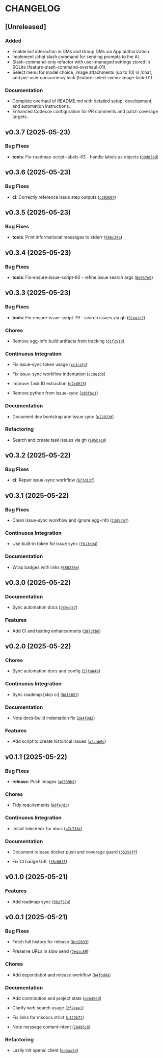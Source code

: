 # CHANGELOG

## [Unreleased]

### Added
- Enable bot interaction in DMs and Group DMs via App authorization.
- Implement /chat slash command for sending prompts to the AI.
- Slash-command-only refactor with user-managed settings stored in SQLite (feature-slash-command-overhaul-01).
- Select menu for model choice, image attachments (up to 10) in /chat, and per-user concurrency lock (feature-select-menu-image-lock-01).

### Documentation
- Complete overhaul of README.md with detailed setup, development, and automation instructions.
- Enhanced Codecov configuration for PR comments and patch coverage targets.


## v0.3.7 (2025-05-23)

### Bug Fixes

- **tools**: Fix-roadmap-script-labels-83 - handle labels as objects
  ([`d0d836d`](https://github.com/flimedime0/discord-lm-app/commit/d0d836da5af3dc7845428ff4bf43b7cbc039f313))


## v0.3.6 (2025-05-23)

### Bug Fixes

- **ci**: Correctly reference issue step outputs
  ([`c202604`](https://github.com/flimedime0/discord-lm-app/commit/c2026041ae1bfb852eb4ad8d314a8fc3933c7604))


## v0.3.5 (2025-05-23)

### Bug Fixes

- **tools**: Print informational messages to stderr
  ([`596c24e`](https://github.com/flimedime0/discord-lm-app/commit/596c24e30f1cf2d0d26c79bf30c3618d4dd4c0bc))


## v0.3.4 (2025-05-23)

### Bug Fixes

- **tools**: Fix-ensure-issue-script-80 - refine issue search args
  ([`8e957e6`](https://github.com/flimedime0/discord-lm-app/commit/8e957e6c9dda46afc25850e5deedbbfd7145a9fa))


## v0.3.3 (2025-05-23)

### Bug Fixes

- **tools**: Fix-ensure-issue-script-79 - search issues via gh
  ([`91ea1c7`](https://github.com/flimedime0/discord-lm-app/commit/91ea1c7e2ea8fc68175cc6c3f60c5e1b999003db))

### Chores

- Remove egg-info build artifacts from tracking
  ([`d1f251d`](https://github.com/flimedime0/discord-lm-app/commit/d1f251d1a44960ce6c057b12323e1af6c2aea164))

### Continuous Integration

- Fix issue-sync token usage
  ([`cc1cafc`](https://github.com/flimedime0/discord-lm-app/commit/cc1cafc558ebc89758bf47b294fbbd3601da6d8c))

- Fix issue-sync workflow indentation
  ([`cc8e1bb`](https://github.com/flimedime0/discord-lm-app/commit/cc8e1bb104c4444f6b812d759ec20f735f497ef1))

- Improve Task ID extraction
  ([`d7c8613`](https://github.com/flimedime0/discord-lm-app/commit/d7c8613e82c7f8fae231c2b461dcbbd20a9b5169))

- Remove python from issue-sync
  ([`2d0fbc1`](https://github.com/flimedime0/discord-lm-app/commit/2d0fbc13d72fb481e6d6a7ac6f1dfae9d46ef7b4))

### Documentation

- Document dev bootstrap and issue sync
  ([`e22823d`](https://github.com/flimedime0/discord-lm-app/commit/e22823d058ca6d4c0a2fc5e3a4fadcca9dcddd91))

### Refactoring

- Search and create task issues via gh
  ([`195ba19`](https://github.com/flimedime0/discord-lm-app/commit/195ba196eaac5be83bb154be4c7cabede6b3ef76))


## v0.3.2 (2025-05-22)

### Bug Fixes

- **ci**: Repair issue-sync workflow
  ([`b77d13f`](https://github.com/flimedime0/discord-lm-app/commit/b77d13fc66b7739502a9f0cac5b87dcd0120dc7c))


## v0.3.1 (2025-05-22)

### Bug Fixes

- Clean issue-sync workflow and ignore egg-info
  ([`13d57b7`](https://github.com/flimedime0/discord-lm-app/commit/13d57b73950626b026693b8ef790a6c079b31255))

### Continuous Integration

- Use built-in token for issue sync
  ([`fb13d94`](https://github.com/flimedime0/discord-lm-app/commit/fb13d941141b288c0690d491fd035ea97f168fb3))

### Documentation

- Wrap badges with links
  ([`688338e`](https://github.com/flimedime0/discord-lm-app/commit/688338e6a52a7b194044701e31f63e363be4dfbb))


## v0.3.0 (2025-05-22)

### Documentation

- Sync automation docs
  ([`385cc87`](https://github.com/flimedime0/discord-lm-app/commit/385cc8770ca7a3a2fca3fd37aa9a898674b4f14e))

### Features

- Add CI and testing enhancements
  ([`3073fb0`](https://github.com/flimedime0/discord-lm-app/commit/3073fb07955c65f0bf01a363dffecc02791bbf0e))


## v0.2.0 (2025-05-22)

### Chores

- Sync automation docs and config
  ([`27fa049`](https://github.com/flimedime0/discord-lm-app/commit/27fa0490824d3609fd3e0f1e5d3b7c50576425b3))

### Continuous Integration

- Sync roadmap [skip ci]
  ([`8d15857`](https://github.com/flimedime0/discord-lm-app/commit/8d158577b6dcf6e04c9d2f03afc7209803abf1fb))

### Documentation

- Note docs-build indentation fix
  ([`284f9d2`](https://github.com/flimedime0/discord-lm-app/commit/284f9d28cc2a5cfd0b6a6b10086c7c19db6d42fa))

### Features

- Add script to create historical issues
  ([`afcab0d`](https://github.com/flimedime0/discord-lm-app/commit/afcab0dd705d94a72fbbde56f17ae1528aa20ff8))


## v0.1.1 (2025-05-22)

### Bug Fixes

- **release**: Push images
  ([`a8569b8`](https://github.com/flimedime0/discord-lm-app/commit/a8569b8ebaa61ebab2de648312af85160716ba61))

### Chores

- Tidy requirements
  ([`9dfe7d3`](https://github.com/flimedime0/discord-lm-app/commit/9dfe7d35039daf9014932f7d0eb2ed390a88dbde))

### Continuous Integration

- Install linkcheck for docs
  ([`a7c716c`](https://github.com/flimedime0/discord-lm-app/commit/a7c716cf2309cff9e6f05145e963d5e1c6f05a18))

### Documentation

- Document release docker push and coverage guard
  ([`55299ff`](https://github.com/flimedime0/discord-lm-app/commit/55299fff07da7fd2f5424cbd884068382acdc8b0))

- Fix CI badge URL
  ([`f8e06f5`](https://github.com/flimedime0/discord-lm-app/commit/f8e06f5de13f30c3a44aa0a92029d7b8b76d6e98))


## v0.1.0 (2025-05-21)

### Features

- Add roadmap sync
  ([`0b2f374`](https://github.com/flimedime0/discord-lm-app/commit/0b2f374445217961609cd7eee674d401278652ab))


## v0.0.1 (2025-05-21)

### Bug Fixes

- Fetch full history for release
  ([`8cd2633`](https://github.com/flimedime0/discord-lm-app/commit/8cd26334486b410c5f2a63e7a70b223720e48ff9))

- Preserve URLs in slow send
  ([`7edac89`](https://github.com/flimedime0/discord-lm-app/commit/7edac8908a902d4366bd78b286548694e5dd108c))

### Chores

- Add dependabot and release workflow
  ([`b4fbdda`](https://github.com/flimedime0/discord-lm-app/commit/b4fbdda3cc866221f9e3f9ba6959a93e42739028))

### Documentation

- Add contribution and project state
  ([`aeb426d`](https://github.com/flimedime0/discord-lm-app/commit/aeb426d61712368ed82c1b1360b947798f23b589))

- Clarify web search usage
  ([`2f2eee1`](https://github.com/flimedime0/discord-lm-app/commit/2f2eee1d6bfdbb975d9b5f7575df2774fa2b361c))

- Fix links for mkdocs strict
  ([`c122b71`](https://github.com/flimedime0/discord-lm-app/commit/c122b71a999cf90fdd1bd4b80cd3519cf128ea23))

- Note message content intent
  ([`18405cb`](https://github.com/flimedime0/discord-lm-app/commit/18405cb7133101df62586a8c8875395ffe51ee7f))

### Refactoring

- Lazily init openai client
  ([`da4aa5e`](https://github.com/flimedime0/discord-lm-app/commit/da4aa5eaf6709076b1aaf8187bb5aec329a36ba5))

